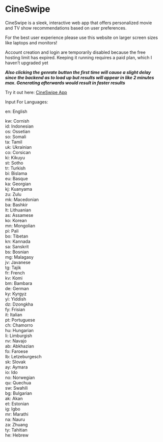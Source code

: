 # CineSwipe
CineSwipe is a sleek, interactive web app that offers personalized movie and TV show recommendations based on user preferences. 





For the best user experience please use this website on larger screen sizes like laptops and monitors!





Account creation and login are temporarily disabled because the free hosting limit has expired. Keeping it running requires a paid plan, which I haven’t upgraded yet



***Also clicking the genrate button the first time will cause a slight delay since the backend as to load up but results will appear in like 2 minutes max. Generating afterwards would result in faster results***





Try it out here: [CineSwipe App](https://cine-swipe-alphins-projects-bd2e9cb2.vercel.app)



Input For Languages:




en: English


kw: Cornish  
id: Indonesian  
os: Ossetian  
so: Somali  
ta: Tamil  
uk: Ukrainian  
co: Corsican  
ki: Kikuyu  
st: Sotho  
tr: Turkish  
bi: Bislama  
eu: Basque  
ka: Georgian  
kj: Kuanyama  
zu: Zulu  
mk: Macedonian  
ba: Bashkir  
lt: Lithuanian  
as: Assamese  
ko: Korean  
mn: Mongolian  
pi: Pali  
bo: Tibetan  
kn: Kannada  
sa: Sanskrit  
bs: Bosnian  
mg: Malagasy  
jv: Javanese  
tg: Tajik  
fr: French  
kv: Komi  
bm: Bambara  
de: German  
ky: Kyrgyz  
yi: Yiddish  
dz: Dzongkha  
fy: Frisian  
it: Italian  
pt: Portuguese  
ch: Chamorro  
hu: Hungarian  
li: Limburgish  
nv: Navajo  
ab: Abkhazian  
fo: Faroese  
lb: Letzeburgesch  
sk: Slovak  
ay: Aymara  
io: Ido  
no: Norwegian  
qu: Quechua  
sw: Swahili  
bg: Bulgarian  
ak: Akan  
et: Estonian  
ig: Igbo  
mr: Marathi  
na: Nauru  
za: Zhuang  
ty: Tahitian  
he: Hebrew  

